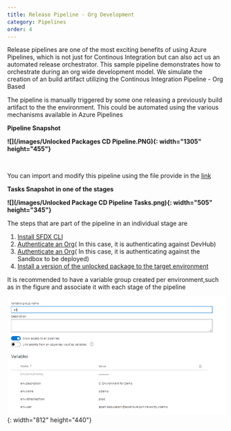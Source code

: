 ```yaml
---
title: Release Pipeline - Org Development
category: Pipelines
order: 4
---
```


Release pipelines are one of the most exciting benefits of using Azure Pipelines, which is not just for Continous Integration but can also act us an automated release orchestrator. This sample pipeline demonstrates how to orchestrate during an org wide development model. We simulate the creation of an build artifact utilizing the  Continous Integration Pipeline - Org Based

The pipeline is manually triggered by some one releasing a previously build artifact to the the environment. This could be automated using the various mechanisms available in Azure Pipelines

**Pipeline Snapshot**

**![](/images/Unlocked Packages CD Pipeline.PNG){: width="1305" height="455"}**

&nbsp;

You can import and modify this pipeline using the file provide in the [link](https://github.com/azlamsalam/sfpowerscripts/blob/master/SamplePipelines/Source%20Package%20Deployment%20Pipeline%20using%20sfpowerscripts.json)

**Tasks Snapshot in one of the stages**

**![](/images/Unlocked Package CD Pipeline Tasks.png){: width="505" height="345"}**

The steps that are part of the pipeline in an individual stage are

1. [Install SFDX CLI](/Tasks/Common-Utility-Tasks/Install%20SFDX%20CLI/)
2. [Authenticate an Org](/Tasks/Common-Utility-Tasks/Authenticate%20an%20Org/)( In this case, it is authenticating against DevHub)
3. [Authenticate an Org](/Tasks/Common-Utility-Tasks/Authenticate%20an%20Org/)( In this case, it is authenticating against the Sandbox to be deployed)
4. [Install a version of the unlocked package to the target environment](/Tasks/Deployment-Tasks/Install%20an%20Unlocked%20Package/)

It is recommended to have a variable group created per environment,such as in the figure and associate it with each stage of the pipeline

![](/images/variable_group_for_envs.png){: width="812" height="440"}